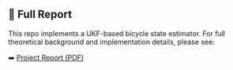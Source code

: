 ## 📄 Full Report

This repo implements a UKF-based bicycle state estimator. For full theoretical background and implementation details, please see:

➡️ [Project Report (PDF)](./C231B_Project_Report.pdf)
